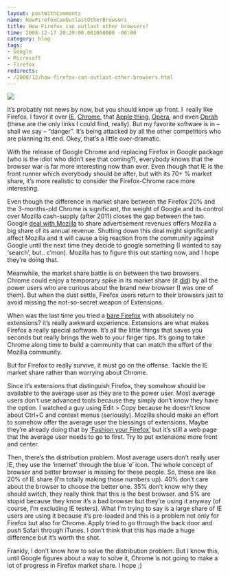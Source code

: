 ```yaml
---
layout: postWithComments
name: HowFirefoxCanOutlastOtherBrowsers
title: How Firefox can outlast other browsers?
time: 2008-12-17 20:29:00.001000000 -08:00
category: blog
tags:
- Google
- Microsoft
- Firefox
redirects:
- /2008/12/how-firefox-can-outlast-other-browsers.html
---
```

<img class="imageOnRight" src="{{ site.blogImagesFolder }}{{ page.name }}/firefox.png">

It’s probably not news by now, but you should know up front. I&#160; really like Firefox. I favor it over [IE](http://blogs.zdnet.com/security/?p=2328), [Chrome](http://www.microsoft-watch.com/content/web_services_browser/chrome_privacy_is_full_of_dents.html), that [Apple thing](http://www.informationweek.com/news/internet/browsers/showArticle.jhtml?articleID=209800452), [Opera](http://my.opera.com/haavard/blog/2007/02/28/opera-did-not-respond-to-security-vulner), and even [Oprah](http://news.bbc.co.uk/1/hi/entertainment/7776129.stm) (these are the only links I could find, really). But my favorite software is in – shall we say – “danger”. It’s being attacked by all the other competitors who are planning its end. Okey, that’s a little over-dramatic.

With the release of Google Chrome and replacing Firefox in Google package (who is the idiot who didn’t see that coming?), everybody knows that the browser war is far more interesting now than ever. Even though that IE is the front runner which everybody should be after, but with its 70+ % market share, it’s more realistic to consider the Firefox-Chrome race more interesting.

Even though the difference in market share between the Firefox 20% and the 3-months-old Chrome is significant, the weight of Google and its control over Mozilla cash-supply (after 2011) closes the gap between the two. Google [deal with Mozilla](http://www.amreldib.com/2007/12/how-firefox-makes-money.html) to share advertisement revenues offers Mozilla a big share of its annual revenue. Shutting down this deal might significantly affect Mozilla and it will cause a big reaction from the community against Google until the next time they decide to google something (I wanted to say ‘search’, but.. c’mon). Mozilla has to figure this out starting now, and I hope they’re doing that.

Meanwhile, the market share battle is on between the two browsers. Chrome could enjoy a temporary spike in its market share (it [did](http://www.tgdaily.com/content/view/39174/118/)) by all the power users who are curious about the brand new browser (I was one of them). But when the dust settle, Firefox users return to their browsers just to avoid missing the not-so-secret weapon of Extensions.

When was the last time you tried a [bare Firefox](http://www.mozilla.com/en-US/) with absolutely no extensions? it’s really awkward experience. Extensions are what makes Firefox a really special software. It’s all the little things that saves you seconds but really brings the web to your finger tips. It’s going to take Chrome along time to build a community that can match the effort of the Mozilla community.

But for Firefox to really survive, it must go on the offense. Tackle the IE market share rather than worrying about Chrome.

Since it’s extensions that distinguish Firefox, they somehow should be available to the average user as they are to the power user. Most average users don’t use advanced tools because they simply don’t know they have the option. I watched a guy using Edit &gt; Copy because he doesn’t know about Ctrl+C and context menus (seriously). Mozilla should make an effort to somehow offer the average user the blessings of extensions. Maybe they’re already doing that by [‘Fashion your Firefox’](https://addons.mozilla.org/en-US/firefox/fashionyourfirefox) but it’s still a web page that the average user needs to go to first. Try to put extensions more front and center.

Then, there’s the distribution problem. Most average users don’t really user IE, they use the ‘internet’ through the blue ‘e’ icon. The whole concept of browser and better browser is missing for these people. So, these are like 20% of IE share (I’m totally making those numbers up). 40% don’t care about the browser to choose the better one. 35% don’t know why they should switch, they really think that this is the best browser. and 5% are stupid because they know it’s a bad browser but they’re using it anyway (of course, I’m excluding IE testers). What I’m trying to say is a large share of IE users are using it because it’s pre-loaded and this is a problem not only for Firefox but also for Chrome. Apply tried to go through the back door and push Safari through iTunes. I don’t think that this has made a huge difference but it’s worth the shot.

Frankly, I don’t know how to solve the distribution problem. But I know this, until Google figures about a way to solve it, Chrome is not going to make a lot of progress in Firefox market share. I hope ;)